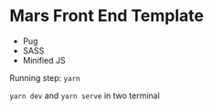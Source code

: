 # Mars Front End Template
- Pug
- SASS
- Minified JS

Running step:
`yarn`

`yarn dev` and `yarn serve` in two terminal 
